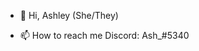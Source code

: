 - 👋 Hi, Ashley (She/They)

- 📫 How to reach me Discord: Ash_#5340
<!---
Ash-49/Ash-49 is a ✨ special ✨ repository because its `README.md` (this file) appears on your GitHub profile.
You can click the Preview link to take a look at your changes.
--->
